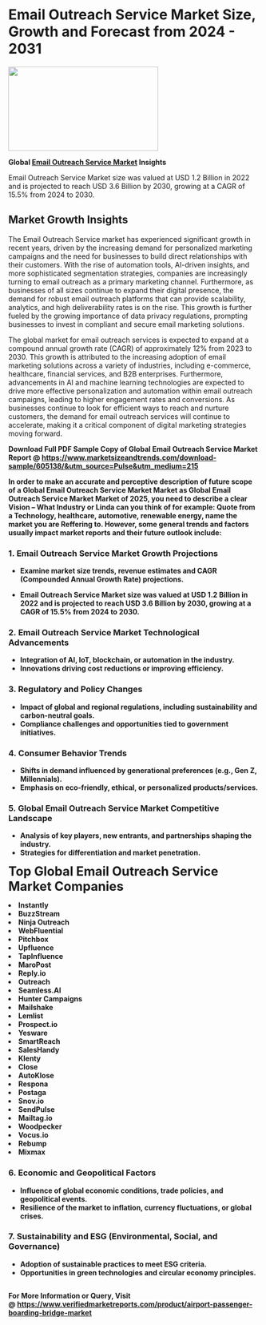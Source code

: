 <H1>Email Outreach Service Market Size, Growth and Forecast from 2024 - 2031</H1><img class="aligncenter size-medium wp-image-584254" src="https://thirdeyenews.in/wp-content/uploads/2024/09/Global-Market-Research-300x168.jpeg" alt="" width="300" height="168" /><p><strong>Global&nbsp;<a href="https://www.marketsizeandtrends.com/download-sample/605138/&amp;utm_source=Pulse&amp;utm_medium=215">Email Outreach Service Market</a> Insights</strong></p><p>Email Outreach Service Market size was valued at USD 1.2 Billion in 2022 and is projected to reach USD 3.6 Billion by 2030, growing at a CAGR of 15.5% from 2024 to 2030.</p><p><h2>Market Growth Insights</h2> <p>The Email Outreach Service market has experienced significant growth in recent years, driven by the increasing demand for personalized marketing campaigns and the need for businesses to build direct relationships with their customers. With the rise of automation tools, AI-driven insights, and more sophisticated segmentation strategies, companies are increasingly turning to email outreach as a primary marketing channel. Furthermore, as businesses of all sizes continue to expand their digital presence, the demand for robust email outreach platforms that can provide scalability, analytics, and high deliverability rates is on the rise. This growth is further fueled by the growing importance of data privacy regulations, prompting businesses to invest in compliant and secure email marketing solutions.</p> <p><strong></strong></p> <p>The global market for email outreach services is expected to expand at a compound annual growth rate (CAGR) of approximately 12% from 2023 to 2030. This growth is attributed to the increasing adoption of email marketing solutions across a variety of industries, including e-commerce, healthcare, financial services, and B2B enterprises. Furthermore, advancements in AI and machine learning technologies are expected to drive more effective personalization and automation within email outreach campaigns, leading to higher engagement rates and conversions. As businesses continue to look for efficient ways to reach and nurture customers, the demand for email outreach services will continue to accelerate, making it a critical component of digital marketing strategies moving forward. <p><strong></p><p><span class=""><strong>Download Full PDF Sample Copy of Global Email Outreach Service Market Report</strong> @ <a href="https://www.marketsizeandtrends.com/download-sample/605138/&amp;utm_source=Pulse&amp;utm_medium=215" target="_blank">https://www.marketsizeandtrends.com/download-sample/605138/&amp;utm_source=Pulse&amp;utm_medium=215</a></span></p><p>In order to make an accurate and perceptive description of future scope of a Global&nbsp;Email Outreach Service Market Market as Global&nbsp;Email Outreach Service Market Market of 2025, you need to describe a clear Vision &ndash; What Industry or Linda can you think of for example: Quote from a Technology, healthcare, automotive, renewable energy, name the market you are Reffering to. However, some general trends and factors usually impact market reports and their future outlook include:</p><h3>1.&nbsp;<strong>Email Outreach Service Market Growth Projections</strong></h3><ul><li>Examine market size trends, revenue estimates and CAGR (Compounded Annual Growth Rate) projections.</li><li><p>Email Outreach Service Market size was valued at USD 1.2 Billion in 2022 and is projected to reach USD 3.6 Billion by 2030, growing at a CAGR of 15.5% from 2024 to 2030.</p></li></ul><h3>2.&nbsp;<strong>Email Outreach Service Market Technological Advancements</strong></h3><ul><li>Integration of AI, IoT, blockchain, or automation in the industry.</li><li>Innovations driving cost reductions or improving efficiency.</li></ul><h3>3.&nbsp;<strong>Regulatory and Policy Changes</strong></h3><ul><li>Impact of global and regional regulations, including sustainability and carbon-neutral goals.</li><li>Compliance challenges and opportunities tied to government initiatives.</li></ul><h3>4.&nbsp;<strong>Consumer Behavior Trends</strong></h3><ul><li>Shifts in demand influenced by generational preferences (e.g., Gen Z, Millennials).</li><li>Emphasis on eco-friendly, ethical, or personalized products/services.</li></ul><h3>5.&nbsp;<strong>Global Email Outreach Service Market Competitive Landscape</strong></h3><ul><li>Analysis of key players, new entrants, and partnerships shaping the industry.</li><li>Strategies for differentiation and market penetration.</li></ul><p data-pm-slice="1 1 []"><span style="color: inherit; font-family: inherit; font-size: 25px;">Top Global Email Outreach Service Market Companies</span></p><div class="" data-test-id=""><p><li>Instantly</li><li> BuzzStream</li><li> Ninja Outreach</li><li> WebFluential</li><li> Pitchbox</li><li> Upfluence</li><li> TapInfluence</li><li> MaroPost</li><li> Reply.io</li><li> Outreach</li><li> Seamless.AI</li><li> Hunter Campaigns</li><li> Mailshake</li><li> Lemlist</li><li> Prospect.io</li><li> Yesware</li><li> SmartReach</li><li> SalesHandy</li><li> Klenty</li><li> Close</li><li> AutoKlose</li><li> Respona</li><li> Postaga</li><li> Snov.io</li><li> SendPulse</li><li> Mailtag.io</li><li> Woodpecker</li><li> Vocus.io</li><li> Rebump</li><li> Mixmax</li></p></div><h3>6.&nbsp;<strong>Economic and Geopolitical Factors</strong></h3><ul><li>Influence of global economic conditions, trade policies, and geopolitical events.</li><li>Resilience of the market to inflation, currency fluctuations, or global crises.</li></ul><h3>7.&nbsp;<strong>Sustainability and ESG (Environmental, Social, and Governance)</strong></h3><ul><li>Adoption of sustainable practices to meet ESG criteria.</li><li>Opportunities in green technologies and circular economy principles.</li></ul><h2><strong style="font-size: 14px;">For More Information or Query, Visit @&nbsp;</strong><a style="background-color: #ffffff; font-size: 14px;" href="https://www.marketsizeandtrends.com/report/email-outreach-service-market/" target="_blank">https://www.verifiedmarketreports.com/product/airport-passenger-boarding-bridge-market</a></h2>

